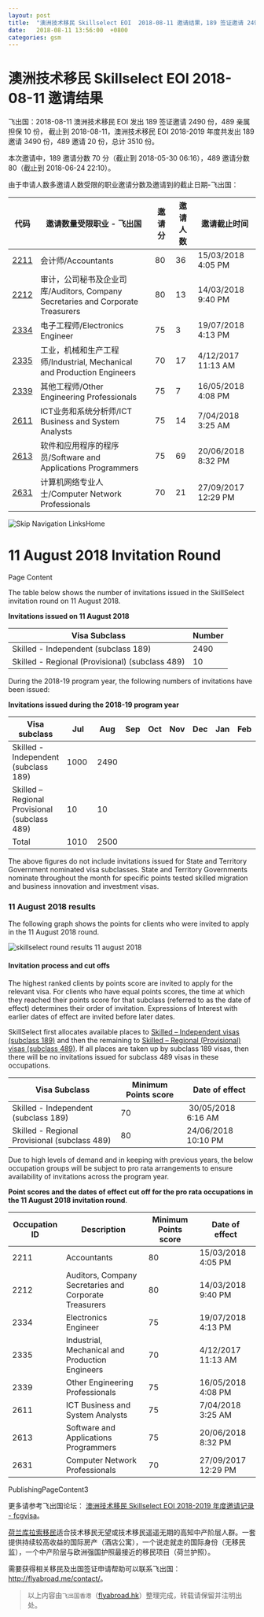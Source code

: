 ```yaml
---
layout: post
title:  "澳洲技术移民 Skillselect EOI  2018-08-11 邀请结果，189 签证邀请 2490 份，489 亲属担保 10 份"
date:   2018-08-11 13:56:00  +0800
categories: gsm
---
```


# 澳洲技术移民 Skillselect EOI  2018-08-11 邀请结果

飞出国：2018-08-11 澳洲技术移民 EOI 发出 189 签证邀请 2490 份，489 亲属担保 10 份，
截止到 2018-08-11，澳洲技术移民 EOI 2018-2019 年度共发出 189 邀请 3490 份，489 邀请 20 份，总计 3510 份。

本次邀请中，189 邀请分数 70 分（截止到 2018-05-30 06:16），489 邀请分数 80（截止到 2018-06-24 22:10）。

由于申请人数多邀请人数受限的职业邀请分数及邀请到的截止日期-飞出国：

代码 | 邀请数量受限职业 - 飞出国 | 邀请分 | 邀请人数 | 邀请截止时间
---- | ----------------------- | ----- | ------- | -----------
[2211] | 会计师/Accountants | 80 | 36 | 15/03/2018 4:05 PM
[2212] | 审计，公司秘书及企业司库/Auditors, Company Secretaries and Corporate Treasurers | 80 | 13 | 14/03/2018 9:40 PM
[2334] | 电子工程师/Electronics Engineer | 75 | 3 | 19/07/2018 4:13 PM
[2335] | 工业，机械和生产工程师/Industrial, Mechanical and Production Engineers | 70 | 17 | 4/12/2017 11:13 AM
[2339] | 其他工程师/Other Engineering Professionals | 75 | 7 | 16/05/2018 4:08 PM
[2611] | ICT业务和系统分析师/ICT Business and System Analysts | 75 | 14 | 7/04/2018 3:25 AM
[2613] | 软件和应用程序的程序员/Software and Applications Programmers | 75 | 69 | 20/06/2018 8:32 PM
[2631] | 计算机网络专业人士/Computer Network Professionals | 70 | 21 | 27/09/2017 12:29 PM

<!--Global navigation (Breadcrumbs) goes here --><style>                                                                 
>     li ul li.static ul {display:none; }
>     li ul li.selected ul {display:block; }
>     li.selected ul li ul {display:block; }
>     .real-breadcrumb h2 { display:none; }
> </style> ![Skip Navigation Links](/WebResource.axd?d=HpVuKBQdcWfj-Z1C5oixvYCVuG0UlZ85GNrDGaodyu34mrhujgCOkWDPGlvV6s2ssOdsTpE7s3AoykT35cfsFAPCd658B7MHfYJU7uEcH-Y1&t=635201406537823876)Home
> 
> # 11 August 2018 Invitation Round
> <!--Page content-->
> Page Content
> 
> The table below shows the number of invitations issued in the SkillSelect invitation round on&nbsp;11 August 2018.
> 
> **Invitations issued on&nbsp;11&nbsp;August&nbsp;2018**
> 
> | Visa Subclass | Number |
> | --- | --- |
> | Skilled - Independent (subclass 189) | 2490 |
> | Skilled - Regional (Provisional) (subclass 489) | 10 |
> 
> During the 2018-19 program year, the following numbers of invitations have been issued:
> 
> **Invitations issued during the 2018-19 program year**
> 
> | Visa subclass | Jul | Aug | Sep | Oct | Nov | Dec | Jan | Feb | Mar | Apr | May | June | Total |
> | --- | --- | --- | --- | --- | --- | --- | --- | --- | --- | --- | --- | --- | --- |
> | Skilled - Independent (subclass 189) | 1000&nbsp; | 2490 | | | | | | | | | | ​ | 3490 |
> | Skilled – Regional Provisional (subclass 489) | 10 | 10 | | | | | | | | | |    | 20 |
> | Total | 1010 | 2500 | | | | | | | | | | | **3510** |
> 
> The above figures do not include invitations issued for State and Territory Government nominated visa subclasses. State and Territory Governments nominate throughout the month for specific points tested skilled migration and business innovation and investment visas.
> 
> ### 11&nbsp;August 2018 results
> 
> The following graph shows the points for clients who were invited to apply in the&nbsp;11&nbsp;August 2018 round.
> 
> ![skillselect round results 11 august 2018](https://www.homeaffairs.gov.au/WorkinginAustralia/PublishingImages/11-aug-2018-round-results.jpg)
> 
> #### Invitation process and cut offs
> 
> The highest ranked clients by points score are invited to apply for the relevant visa. For clients who have equal points scores, the time at which they reached their points score for that subclass (referred to as the date of effect) determines their order of invitation. Expressions of Interest with earlier dates of effect are invited before later dates.
> 
> SkillSelect first allocates available places to  [Skilled – Independent visas (subclass 189)](http://js.flyabroad.com.hk/au/189) and then the remaining to  [Skilled – Regional (Provisional) visas (subclass 489)](http://js.flyabroad.com.hk/au/489). If all places are taken up by subclass 189 visas, then there will be no invitations issued for subclass 489 visas in these occupations.
> 
> | Visa Subclass | Minimum Points score | Date of effect |
> | --- | --- | --- |
> | Skilled - Independent (subclass 189) | 70 | &nbsp;30/05/2018 6:16 AM |
> | Skilled - Regional Provisional (subclass 489) | 80 | 24/06/2018 10:10 PM |
> 
> Due to high levels of demand and in keeping with previous years, the below occupation groups will be subject to pro rata arrangements to ensure availability of invitations across the program year.
> 
> **Point scores and the dates of effect cut off for the pro rata occupations in the&nbsp;11 August&nbsp;2018 invitation round**.
> 
> | Occupation ID | Description | Minimum Points score | Date of effect |
> | --- | --- | --- | --- |
> | 2211 | Accountants | 80 | 15/03/2018 4:05 PM |
> | 2212 | Auditors, Company Secretaries and Corporate Treasurers | 80 | 14/03/2018 9:40 PM |
> | 2334 | Electronics Engineer | 75 | 19/07/2018 4:13 PM |
> | 2335 | Industrial, Mechanical and Production Engineers | 70 | 4/12/2017 11:13 AM |
> | 2339 | Other Engineering Professionals | 75 | 16/05/2018 4:08 PM |
> | 2611 | ICT Business and System Analysts | 75 | 7/04/2018 3:25 AM |
> | 2613 | Software and Applications Programmers | 75 | 20/06/2018 8:32 PM |
> | 2631 | Computer Network Professionals | 70 | 27/09/2017 12:29 PM |
> 
> PublishingPageContent3
> 

更多请参考飞出国论坛： [澳洲技术移民 Skillselect EOI 2018-2019 年度邀请记录 - fcgvisa](http://bbs.fcgvisa.com/t/topic/28485)。

[荷兰库拉索移民](http://www.flyabroad.hk/curacao)适合技术移民无望或技术移民遥遥无期的高知中产阶层人群。一套提供持续较高收益的国际房产（酒店公寓），一个说走就走的国际身份（无移民监），一个中产阶层与欧洲强国护照最接近的移民项目（荷兰护照）。

需要获得相关移民及出国签证申请帮助可以联系飞出国： <a href="http://flyabroad.me/contact" target="_blank">http://flyabroad.me/contact/</a>。

> 以上内容由`飞出国香港`（<a href="http://flyabroad.hk/" target="_blank">flyabroad.hk</a>）整理完成，转载请保留并注明出处。


[2211]: http://bbs.fcgvisa.com/t/flyabroad/7058
[2212]: http://bbs.fcgvisa.com/t/flyabroad/7059
[2334]: http://bbs.fcgvisa.com/t/flyabroad/7089
[2335]: http://bbs.fcgvisa.com/t/flyabroad/7090
[2339]: http://bbs.fcgvisa.com/t/flyabroad/7092
[2611]: http://bbs.fcgvisa.com/t/flyabroad/7133
[2613]: http://bbs.fcgvisa.com/t/flyabroad/7134
[2631]: http://bbs.fcgvisa.com/t/flyabroad/7136

